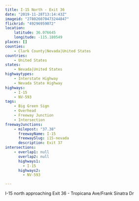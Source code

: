 ```yaml
---
title: I-15 North - Exit 36
date: "2019-11-28T13:14:43Z"
imageid: "278026070473244847"
flickrid: "49296959072"
location:
    latitude: 36.076645
    longitude: -115.180549
places: []
counties:
    - Clark County|Nevada|United States
countries:
    - United States
states:
    - Nevada|United States
highwaytypes:
    - Interstate Highway
    - Nevada State Highway
highways:
    - I-15
    - NV-593
tags:
    - Big Green Sign
    - Overhead
    - Freeway Junction
    - Intersection
freewayJunctions:
    - milepost: "37.38"
      freewayName: I-15
      freewaySlug: i15-nevada
      description: Exit 37
intersections:
    - overlap1: null
      overlap2: null
      highways1:
        - I-15
      highways2:
        - NV-593

---
```

I-15 north approaching Exit 36 - Tropicana Ave/Frank Sinatra Dr